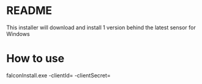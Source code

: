 # README
This installer will download and install 1 version behind the latest sensor for Windows

# How to use
falconInstall.exe -clientId=<id> -clientSecret=<secret>
